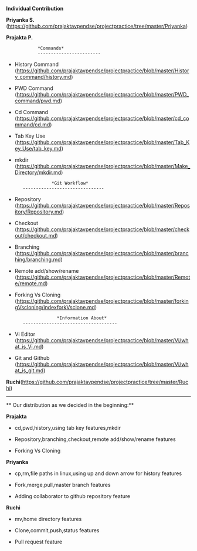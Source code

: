     
**Individual Contribution**


**Priyanka S.** (https://github.com/prajaktavpendse/projectpractice/tree/master/Priyanka)

**Prajakta P.**

                *Commands*
                ------------------------

* History Command (https://github.com/prajaktavpendse/projectpractice/blob/master/History_command/history.md)

* PWD Command (https://github.com/prajaktavpendse/projectpractice/blob/master/PWD_command/pwd.md)

* Cd Command (https://github.com/prajaktavpendse/projectpractice/blob/master/cd_command/cd.md)

* Tab Key Use (https://github.com/prajaktavpendse/projectpractice/blob/master/Tab_Key_Use/tab_key.md)

* mkdir (https://github.com/prajaktavpendse/projectpractice/blob/master/Make_Directory/mkdir.md)


                    *Git Workflow*
         -------------------------------

* Repository (https://github.com/prajaktavpendse/projectpractice/blob/master/Repository/Repository.md)

* Checkout (https://github.com/prajaktavpendse/projectpractice/blob/master/checkout/checkout.md)

* Branching (https://github.com/prajaktavpendse/projectpractice/blob/master/branching/branching.md)

* Remote add/show/rename (https://github.com/prajaktavpendse/projectpractice/blob/master/Remote/remote.md)

* Forking Vs Cloning (https://github.com/prajaktavpendse/projectpractice/blob/master/forkingVscloning/indexforkVsclone.md)


                      *Information About*
         ------------------------------------
* Vi Editor (https://github.com/prajaktavpendse/projectpractice/blob/master/Vi/what_is_Vi.md)

* Git and Github (https://github.com/prajaktavpendse/projectpractice/blob/master/Vi/what_is_git.md)


**Ruchi**(https://github.com/prajaktavpendse/projectpractice/tree/master/Ruchi)

-------------------------------------------------------------------------------------------------

** Our distribution as we decided in the beginning:**

**Prajakta**

 * cd,pwd,history,using tab key features,mkdir

 * Repository,branching,checkout,remote add/show/rename features

 * Forking Vs Cloning 

**Priyanka**

 * cp,rm,file paths in linux,using up and down arrow for history features

 * Fork,merge,pull,master branch features

 * Adding collaborator to github repository feature


 **Ruchi**

 * mv,home directory features

 * Clone,commit,push,status features

 * Pull request feature